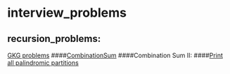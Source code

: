 

# interview_problems

## recursion_problems:
[GKG problems](https://www.geeksforgeeks.org/recursion-practice-problems-solutions/)
####[CombinationSum](./recursion/CombinationSum)
####Combination Sum II:
####[Print all palindromic partitions](./recursion/Print_All_Palindromic_Partitions)

